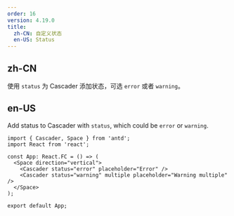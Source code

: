 ```yaml
---
order: 16
version: 4.19.0
title:
  zh-CN: 自定义状态
  en-US: Status
---
```


## zh-CN

使用 `status` 为 Cascader 添加状态，可选 `error` 或者 `warning`。

## en-US

Add status to Cascader with `status`, which could be `error` or `warning`.

```tsx
import { Cascader, Space } from 'antd';
import React from 'react';

const App: React.FC = () => (
  <Space direction="vertical">
    <Cascader status="error" placeholder="Error" />
    <Cascader status="warning" multiple placeholder="Warning multiple" />
  </Space>
);

export default App;
```
